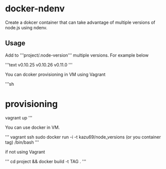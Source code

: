 docker-ndenv
============

Create a dokcer container that can take advantage of multiple versions of node.js using ndenv.

## Usage

Add to '''project/.node-version''' multiple versions.
For example below

'''text
v0.10.25
v0.10.26
v0.11.0
'''

You can dcoker provisioning in VM using Vagrant

'''sh
# provisioning
vagrant up
'''

You can use docker in VM.

'''
vagrant ssh
sudo docker run -i -t kazu69/node_versions (or you container tag) /bin/bash
'''

if not using Vagrant

'''
cd project && docker build -t TAG .
'''
